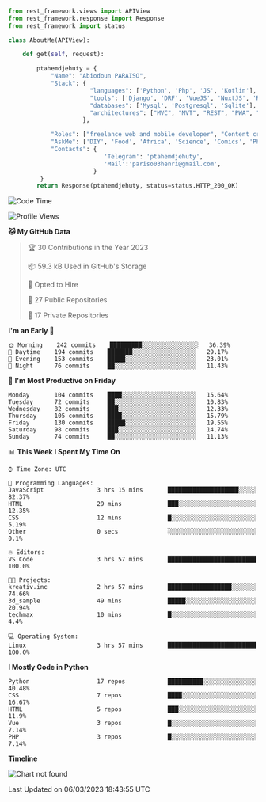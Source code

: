 ###
```python
from rest_framework.views import APIView
from rest_framework.response import Response
from rest_framework import status

class AboutMe(APIView):

    def get(self, request):

        ptahemdjehuty = {
            "Name": "Abiodoun PARAISO",
            "Stack": {
                       "languages": ['Python', 'Php', 'JS', 'Kotlin'],
                       "tools": ['Django', 'DRF', 'VueJS', 'NuxtJS', 'React', 'Kotlin'],
                       "databases": ['Mysql', 'Postgresql', 'Sqlite'],
                       "architectures": ["MVC", "MVT", "REST", "PWA", "SPA"]
                     },

            "Roles": ["freelance web and mobile developer", "Content creator", "Teacher", "Mentor"],
            "AskMe": ['DIY', 'Food', 'Africa', 'Science', 'Comics', 'Photography', 'Tech', 'Programming'],
            "Contacts": {
                           'Telegram': 'ptahemdjehuty',
                           'Mail':'pariso03henri@gmail.com',
                        }
         }
        return Response(ptahemdjehuty, status=status.HTTP_200_OK)

```                    

<!--START_SECTION:waka-->
![Code Time](http://img.shields.io/badge/Code%20Time-462%20hrs%2025%20mins-blue)

![Profile Views](http://img.shields.io/badge/Profile%20Views-68-blue)

**🐱 My GitHub Data** 

> 🏆 30 Contributions in the Year 2023
 > 
> 📦 59.3 kB Used in GitHub's Storage 
 > 
> 💼 Opted to Hire
 > 
> 📜 27 Public Repositories 
 > 
> 🔑 17 Private Repositories  
 > 
**I'm an Early 🐤** 

```text
🌞 Morning    242 commits    █████████░░░░░░░░░░░░░░░░   36.39% 
🌆 Daytime    194 commits    ███████░░░░░░░░░░░░░░░░░░   29.17% 
🌃 Evening    153 commits    █████░░░░░░░░░░░░░░░░░░░░   23.01% 
🌙 Night      76 commits     ██░░░░░░░░░░░░░░░░░░░░░░░   11.43%

```
📅 **I'm Most Productive on Friday** 

```text
Monday       104 commits    ████░░░░░░░░░░░░░░░░░░░░░   15.64% 
Tuesday      72 commits     ██░░░░░░░░░░░░░░░░░░░░░░░   10.83% 
Wednesday    82 commits     ███░░░░░░░░░░░░░░░░░░░░░░   12.33% 
Thursday     105 commits    ████░░░░░░░░░░░░░░░░░░░░░   15.79% 
Friday       130 commits    █████░░░░░░░░░░░░░░░░░░░░   19.55% 
Saturday     98 commits     ███░░░░░░░░░░░░░░░░░░░░░░   14.74% 
Sunday       74 commits     ██░░░░░░░░░░░░░░░░░░░░░░░   11.13%

```


📊 **This Week I Spent My Time On** 

```text
⌚︎ Time Zone: UTC

💬 Programming Languages: 
JavaScript               3 hrs 15 mins       ████████████████████░░░░░   82.37% 
HTML                     29 mins             ███░░░░░░░░░░░░░░░░░░░░░░   12.35% 
CSS                      12 mins             █░░░░░░░░░░░░░░░░░░░░░░░░   5.19% 
Other                    0 secs              ░░░░░░░░░░░░░░░░░░░░░░░░░   0.1%

🔥 Editors: 
VS Code                  3 hrs 57 mins       █████████████████████████   100.0%

🐱‍💻 Projects: 
kreativ.inc              2 hrs 57 mins       ██████████████████░░░░░░░   74.66% 
3d_sample                49 mins             █████░░░░░░░░░░░░░░░░░░░░   20.94% 
techmax                  10 mins             █░░░░░░░░░░░░░░░░░░░░░░░░   4.4%

💻 Operating System: 
Linux                    3 hrs 57 mins       █████████████████████████   100.0%

```

**I Mostly Code in Python** 

```text
Python                   17 repos            ██████████░░░░░░░░░░░░░░░   40.48% 
CSS                      7 repos             ████░░░░░░░░░░░░░░░░░░░░░   16.67% 
HTML                     5 repos             ███░░░░░░░░░░░░░░░░░░░░░░   11.9% 
Vue                      3 repos             █░░░░░░░░░░░░░░░░░░░░░░░░   7.14% 
PHP                      3 repos             █░░░░░░░░░░░░░░░░░░░░░░░░   7.14%

```


**Timeline**

![Chart not found](https://raw.githubusercontent.com/ptahemdjehuty/ptahemdjehuty/main/charts/bar_graph.png) 


 Last Updated on 06/03/2023 18:43:55 UTC
<!--END_SECTION:waka-->
